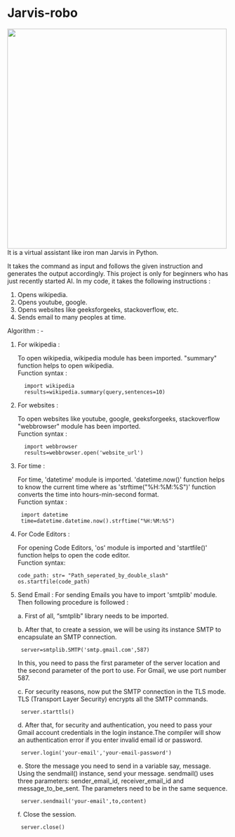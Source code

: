 # Jarvis-robo

<img height="500px" width="500px" src="https://user-images.githubusercontent.com/72346984/118402955-d8435c00-b689-11eb-9a91-cbf50537cd12.jpg" alt="">
It is a virtual assistant like iron man Jarvis in Python. 

It takes the command as input and follows the given instruction and generates the output accordingly. This project is only for beginners who has just recently started AI. In my code, it takes the following instructions : 

1. Opens wikipedia. 
2. Opens youtube, google.
3. Opens websites like geeksforgeeks, stackoverflow, etc.
4. Sends email to many peoples at  time.


Algorithm : -

1. For wikipedia : 

      To open wikipedia, wikipedia module has been imported. "summary" function helps to open wikipedia.<br>
      Function syntax :<br> 
     
         import wikipedia
         results=wikipedia.summary(query,sentences=10)
2. For websites : 

      To open websites like youtube, google, geeksforgeeks, stackoverflow "webbrowser" module has been imported.<br>
      Function syntax :<br> 
     
         import webbrowser
         results=webbrowser.open('website_url') 
        
3. For time : 

      For time, 'datetime' module is imported. 'datetime.now()' function helps to know the current time where as 'strftime("%H:%M:%S")' function converts the time into hours-min-second format.<br>
      Function syntax :<br> 
      
        import datetime
        time=datetime.datetime.now().strftime("%H:%M:%S")
        
 4. For Code Editors :
 
    For opening Code Editors, 'os' module is imported and 'startfile()' function helps to open the code editor.<br>
    Function syntax:<br>
    
        code_path: str= "Path_seperated_by_double_slash"
        os.startfile(code_path)
  
  5. Send Email :
      For sending Emails you have to import 'smtplib' module. Then following procedure is followed : <br>
      
      a. First of all, “smtplib” library needs to be imported.
      
      b. After that, to create a session, we will be using its instance SMTP to encapsulate an SMTP connection.
      
          server=smtplib.SMTP('smtp.gmail.com',587)
        
        In this, you need to pass the first parameter of the server location and the second parameter of the port to use. For Gmail, we use port number 587.
      
      c. For security reasons, now put the SMTP connection in the TLS mode. TLS (Transport Layer Security) encrypts all the SMTP commands. 
      
          server.starttls()
          
      d.  After that, for security and authentication, you need to pass your Gmail account credentials in the login instance.The compiler will show an authentication error if you enter invalid email id or password.
      
          server.login('your-email','your-email-password')
         
      e. Store the message you need to send in a variable say, message. Using the sendmail() instance, send your message. sendmail() uses three parameters: sender_email_id, receiver_email_id and message_to_be_sent. The parameters need to be in the same sequence.
      
          server.sendmail('your-email',to,content)
          
      f. Close the session.
      
          server.close()
      
